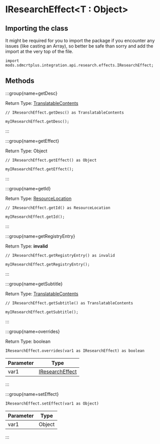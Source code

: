 # IResearchEffect&LT;T : Object&GT;

## Importing the class

It might be required for you to import the package if you encounter any issues (like casting an Array), so better be safe than sorry and add the import at the very top of the file.
```zenscript
import mods.sdmcrtplus.integration.api.research.effects.IResearchEffect;
```


## Methods

:::group{name=getDesc}

Return Type: [TranslatableContents](/vanilla/api/text/content/type/TranslatableContents)

```zenscript
// IResearchEffect.getDesc() as TranslatableContents

myIResearchEffect.getDesc();
```

:::

:::group{name=getEffect}

Return Type: Object

```zenscript
// IResearchEffect.getEffect() as Object

myIResearchEffect.getEffect();
```

:::

:::group{name=getId}

Return Type: [ResourceLocation](/vanilla/api/resource/ResourceLocation)

```zenscript
// IResearchEffect.getId() as ResourceLocation

myIResearchEffect.getId();
```

:::

:::group{name=getRegistryEntry}

Return Type: **invalid**

```zenscript
// IResearchEffect.getRegistryEntry() as invalid

myIResearchEffect.getRegistryEntry();
```

:::

:::group{name=getSubtitle}

Return Type: [TranslatableContents](/vanilla/api/text/content/type/TranslatableContents)

```zenscript
// IResearchEffect.getSubtitle() as TranslatableContents

myIResearchEffect.getSubtitle();
```

:::

:::group{name=overrides}

Return Type: boolean

```zenscript
IResearchEffect.overrides(var1 as IResearchEffect) as boolean
```

| Parameter |                                               Type                                                |
|-----------|---------------------------------------------------------------------------------------------------|
| var1      | [IResearchEffect](/mods/sdmcrtplus/integration/minecolonies/api/research/effects/IResearchEffect) |


:::

:::group{name=setEffect}

```zenscript
IResearchEffect.setEffect(var1 as Object)
```

| Parameter |  Type  |
|-----------|--------|
| var1      | Object |


:::


